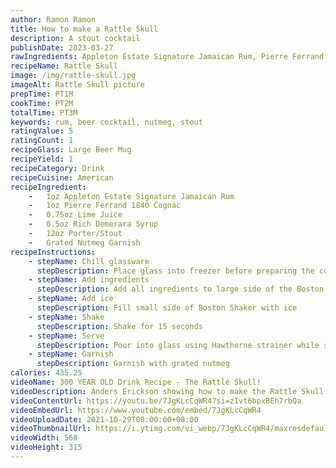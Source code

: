 ```yaml
---
author: Ramon Ramon
title: How to make a Rattle Skull
description: A stout cocktail
publishDate: 2023-03-27
rawIngredients: Appleton Estate Signature Jamaican Rum, Pierre Ferrand 1840 Cognac, Lime Juice, Rich Demerara Syrup, Porter/Stout, Nutmeg
recipeName: Rattle Skull
image: /img/rattle-skull.jpg
imageAlt: Rattle Skull picture
prepTime: PT1M
cookTime: PT2M
totalTime: PT3M
keywords: rum, beer cocktail, nutmeg, stout
ratingValue: 5
ratingCount: 1
recipeGlass: Large Beer Mug
recipeYield: 1
recipeCategory: Drink
recipeCuisine: American
recipeIngredient:
    -   1oz Appleton Estate Signature Jamaican Rum
    -   1oz Pierre Ferrand 1840 Cognac
    -   0.75oz Lime Juice
    -   0.5oz Rich Demerara Syrup
    -   12oz Porter/Stout
    -   Grated Nutmeg Garnish
recipeInstructions:
    - stepName: Chill glassware
      stepDescription: Place glass into freezer before preparing the cocktail 
    - stepName: Add ingredients
      stepDescription: Add all ingredients to large side of the Boston Shaker
    - stepName: Add ice
      stepDescription: Fill small side of Boston Shaker with ice
    - stepName: Shake
      stepDescription: Shake for 15 seconds
    - stepName: Serve
      stepDescription: Pour into glass using Hawthorne strainer while simultaneously pouring IPA
    - stepName: Garnish
      stepDescription: Garnish with grated nutmeg
calories: 435.25
videoName: 300 YEAR OLD Drink Recipe - The Rattle Skull!
videoDescription: Anders Erickson showing how to make the Rattle Skull
videoContentUrl: https://youtu.be/7JgKLcCqWR4?si=zIvt6bpxBEh7rbQa
videoEmbedUrl: https://www.youtube.com/embed/7JgKLcCqWR4
videoUploadDate: 2021-10-29T08:00:00+08:00
videoThumbnailUrl: https://i.ytimg.com/vi_webp/7JgKLcCqWR4/maxresdefault.webp
videoWidth: 560
videoHeight: 315
---
```


